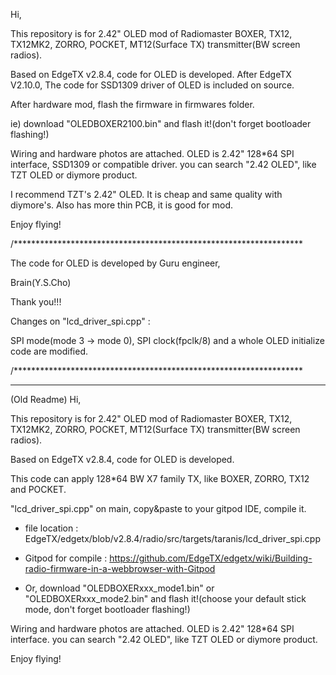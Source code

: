 Hi,

This repository is for 2.42" OLED mod of Radiomaster BOXER, TX12, TX12MK2, ZORRO, POCKET, MT12(Surface TX) transmitter(BW screen radios).

Based on EdgeTX v2.8.4, code for OLED is developed. After EdgeTX V2.10.0, The code for SSD1309 driver of OLED is included on source.

After hardware mod, flash the firmware in firmwares folder.

ie) download "OLEDBOXER2100.bin" and flash it!(don't forget bootloader flashing!)

Wiring and hardware photos are attached. OLED is 2.42" 128*64 SPI interface, SSD1309 or compatible driver. you can search "2.42 OLED", like TZT OLED or diymore product.

I recommend TZT's 2.42" OLED. It is cheap and same quality with diymore's. Also has more thin PCB, it is good for mod.

Enjoy flying!

/******************************************************************

The code for OLED is developed by Guru engineer,

Brain(Y.S.Cho)

Thank you!!!

Changes on "lcd_driver_spi.cpp" : 

SPI mode(mode 3 -> mode 0), SPI clock(fpclk/8) and a whole OLED initialize code are modified.

/******************************************************************



-------------------------------------------------------------------
(Old Readme)
Hi,

This repository is for 2.42" OLED mod of Radiomaster BOXER, TX12, TX12MK2, ZORRO, POCKET, MT12(Surface TX) transmitter(BW screen radios).

Based on EdgeTX v2.8.4, code for OLED is developed.

This code can apply 128*64 BW X7 family TX, like BOXER, ZORRO, TX12 and POCKET.

"lcd_driver_spi.cpp" on main, copy&paste to your gitpod IDE, compile it.

* file location : EdgeTX/edgetx/blob/v2.8.4/radio/src/targets/taranis/lcd_driver_spi.cpp

* Gitpod for compile : https://github.com/EdgeTX/edgetx/wiki/Building-radio-firmware-in-a-webbrowser-with-Gitpod

* Or, download "OLEDBOXERxxx_mode1.bin" or "OLEDBOXERxxx_mode2.bin" and flash it!(choose your default stick mode, don't forget bootloader flashing!)

Wiring and hardware photos are attached. OLED is 2.42" 128*64 SPI interface. you can search "2.42 OLED", like TZT OLED or diymore product.

Enjoy flying!
